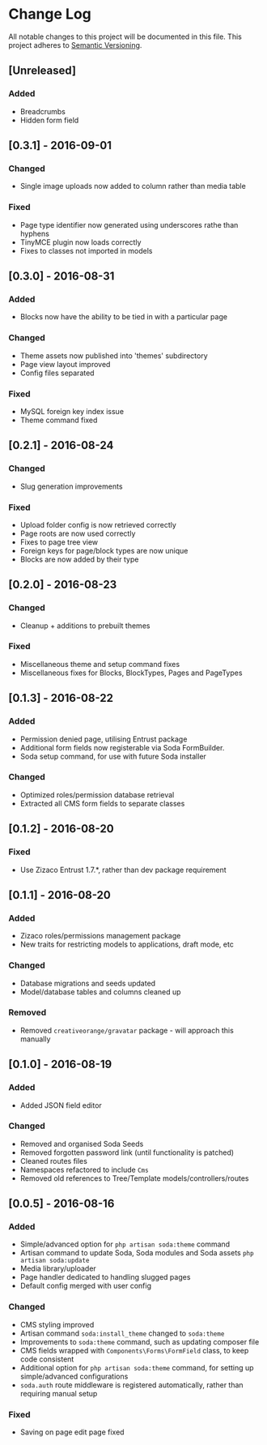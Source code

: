 # Change Log
All notable changes to this project will be documented in this file.
This project adheres to [Semantic Versioning](http://semver.org/).

## [Unreleased]
### Added
- Breadcrumbs
- Hidden form field

## [0.3.1] - 2016-09-01
### Changed
- Single image uploads now added to column rather than media table

### Fixed
- Page type identifier now generated using underscores rathe than hyphens
- TinyMCE plugin now loads correctly
- Fixes to classes not imported in models

## [0.3.0] - 2016-08-31
### Added
- Blocks now have the ability to be tied in with a particular page

### Changed
- Theme assets now published into 'themes' subdirectory
- Page view layout improved
- Config files separated

### Fixed
- MySQL foreign key index issue
- Theme command fixed

## [0.2.1] - 2016-08-24
### Changed
- Slug generation improvements

### Fixed
- Upload folder config is now retrieved correctly
- Page roots are now used correctly
- Fixes to page tree view
- Foreign keys for page/block types are now unique
- Blocks are now added by their type

## [0.2.0] - 2016-08-23
### Changed
- Cleanup + additions to prebuilt themes

### Fixed
- Miscellaneous theme and setup command fixes
- Miscellaneous fixes for Blocks, BlockTypes, Pages and PageTypes

## [0.1.3] - 2016-08-22
### Added
- Permission denied page, utilising Entrust package
- Additional form fields now registerable via Soda FormBuilder.
- Soda setup command, for use with future Soda installer

### Changed
- Optimized roles/permission database retrieval
- Extracted all CMS form fields to separate classes

## [0.1.2] - 2016-08-20
### Fixed
- Use Zizaco Entrust 1.7.*, rather than dev package requirement

## [0.1.1] - 2016-08-20
### Added
- Zizaco roles/permissions management package
- New traits for restricting models to applications, draft mode, etc

### Changed
- Database migrations and seeds updated
- Model/database tables and columns cleaned up

### Removed
- Removed `creativeorange/gravatar` package - will approach this manually

## [0.1.0] - 2016-08-19
### Added
- Added JSON field editor

### Changed
- Removed and organised Soda Seeds
- Removed forgotten password link (until functionality is patched)
- Cleaned routes files
- Namespaces refactored to include `Cms`
- Removed old references to Tree/Template models/controllers/routes

## [0.0.5] - 2016-08-16
### Added
- Simple/advanced option for `php artisan soda:theme` command
- Artisan command to update Soda, Soda modules and Soda assets `php artisan soda:update`
- Media library/uploader
- Page handler dedicated to handling slugged pages
- Default config merged with user config

### Changed
- CMS styling improved
- Artisan command `soda:install_theme` changed to `soda:theme`
- Improvements to `soda:theme` command, such as updating composer file
- CMS fields wrapped with `Components\Forms\FormField` class, to keep code consistent
- Additional option for `php artisan soda:theme` command, for setting up simple/advanced configurations
- `soda.auth` route middleware is registered automatically, rather than requiring manual setup

### Fixed
- Saving on page edit page fixed
